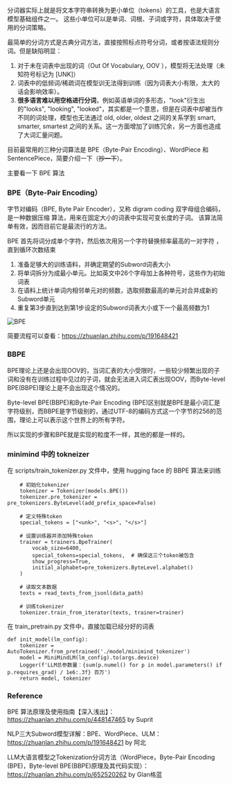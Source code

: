 分词器实际上就是将文本字符串转换为更小单位（tokens）的工具，也是大语言模型基础组件之一。
这些小单位可以是单词、词根、子词或字符，具体取决于使用的分词策略。

最简单的分词方式是古典分词方法，直接按照标点符号分词，或者按语法规则分词。但是缺陷明显：
1. 对于未在词表中出现的词（Out Of Vocabulary, OOV ），模型将无法处理（未知符号标记为 [UNK]）
2. 词表中的低频词/稀疏词在模型训无法得到训练（因为词表大小有限，太大的话会影响效率）。
3. **很多语言难以用空格进行分词**，例如英语单词的多形态，"look"衍生出的"looks", "looking", "looked"，其实都是一个意思，但是在词表中却被当作不同的词处理，模型也无法通过 old, older, oldest 之间的关系学到 smart, smarter, smartest 之间的关系。这一方面增加了训练冗余，另一方面也造成了大词汇量问题。

目前最常用的三种分词算法是 BPE（Byte-Pair Encoding）、WordPiece 和 SentencePiece，简要介绍一下（~~抄一下~~）。

主要看一下 BPE 算法

### BPE（Byte-Pair Encoding）
字节对编码（BPE, Byte Pair Encoder），又称 digram coding 双字母组合编码，是一种数据压缩 算法，用来在固定大小的词表中实现可变⻓度的子词。
该算法简单有效，因而目前它是最流行的方法。

BPE 首先将词分成单个字符，然后依次用另一个字符替换频率最高的一对字符 ，直到循环次数结束

1. 准备足够大的训练语料，并确定期望的Subword词表大小
2. 将单词拆分为成最小单元。比如英文中26个字母加上各种符号，这些作为初始词表
3. 在语料上统计单词内相邻单元对的频数，选取频数最高的单元对合并成新的Subword单元
4. 重复第3步直到达到第1步设定的Subword词表大小或下一个最高频数为1

![BPE](/img/minimind/BPE.jpg)

简要流程可以查看：https://zhuanlan.zhihu.com/p/191648421

### BBPE
BPE理论上还是会出现OOV的，当词汇表的大小受限时，一些较少频繁出现的子词和没有在训练过程中见过的子词，就会无法进入词汇表出现OOV，而Byte-level BPE(BBPE)理论上是不会出现这个情况的。

Byte-level BPE(BBPE)和Byte-Pair Encoding (BPE)区别就是BPE是最小词汇是字符级别，而BBPE是字节级别的，通过UTF-8的编码方式这一个字节的256的范围，理论上可以表示这个世界上的所有字符。

所以实现的步骤和BPE就是实现的粒度不一样，其他的都是一样的。

### minimind 中的 tokneizer

在 scripts/train_tokenizer.py 文件中，使用 hugging face 的 BBPE 算法来训练
```
    # 初始化tokenizer
    tokenizer = Tokenizer(models.BPE())
    tokenizer.pre_tokenizer = pre_tokenizers.ByteLevel(add_prefix_space=False)

    # 定义特殊token
    special_tokens = ["<unk>", "<s>", "</s>"]

    # 设置训练器并添加特殊token
    trainer = trainers.BpeTrainer(
        vocab_size=6400,
        special_tokens=special_tokens,  # 确保这三个token被包含
        show_progress=True,
        initial_alphabet=pre_tokenizers.ByteLevel.alphabet()
    )

    # 读取文本数据
    texts = read_texts_from_jsonl(data_path)

    # 训练tokenizer
    tokenizer.train_from_iterator(texts, trainer=trainer)
```

在 train_pretrain.py 文件中，直接加载已经分好的词表

```
def init_model(lm_config):
    tokenizer = AutoTokenizer.from_pretrained('./model/minimind_tokenizer')
    model = MiniMindLM(lm_config).to(args.device)
    Logger(f'LLM总参数量：{sum(p.numel() for p in model.parameters() if p.requires_grad) / 1e6:.3f} 百万')
    return model, tokenizer
```

### Reference
BPE 算法原理及使用指南【深入浅出】：https://zhuanlan.zhihu.com/p/448147465 by Suprit

NLP三大Subword模型详解：BPE、WordPiece、ULM：https://zhuanlan.zhihu.com/p/191648421 by 阿北

LLM大语言模型之Tokenization分词方法（WordPiece，Byte-Pair Encoding (BPE)，Byte-level BPE(BBPE)原理及其代码实现）：https://zhuanlan.zhihu.com/p/652520262 by Glan格蓝
